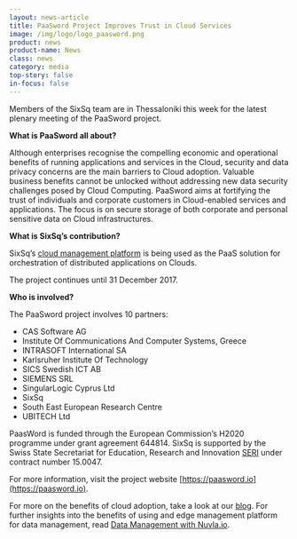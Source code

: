 ```yaml
---
layout: news-article
title: PaaSword Project Improves Trust in Cloud Services
image: /img/logo/logo_paasword.png
product: news
product-name: News
class: news
category: media
top-story: false
in-focus: false
---
```


Members of the SixSq team are in Thessaloniki this week for the latest plenary meeting of the PaaSword project.

**What is PaaSword all about?**

Although enterprises recognise the compelling economic and operational benefits of running applications and services in the Cloud, security and data privacy concerns are the main barriers to Cloud adoption. Valuable business benefits cannot be unlocked without addressing new data security challenges posed by Cloud Computing. PaaSword aims at fortifying the trust of individuals and corporate customers in Cloud-enabled services and applications. The focus is on secure storage of both corporate and personal sensitive data on Cloud infrastructures.

**What is SixSq’s contribution?**

SixSq’s [cloud management platform](https://sixsq.com/products-and-services/nuvla-io/overview) is being used as the PaaS solution for orchestration of distributed applications on Clouds.

The project continues until 31 December 2017.

**Who is involved?**

The PaaSword project involves 10 partners:

- CAS Software AG
- Institute Of Communications And Computer Systems, Greece
- INTRASOFT International SA
- Karlsruher Institute Of Technology
- SICS Swedish ICT AB
- SIEMENS SRL
- SingularLogic Cyprus Ltd
- SixSq
- South East European Research Centre
- UBITECH Ltd


PaasWord is funded through the European Commission’s H2020 programme under grant agreement 644814. SixSq is supported by the Swiss State Secretariat for Education, Research and Innovation [SERI](https://www.sbfi.admin.ch/sbfi/en/home.html) under contract number 15.0047.

For more information, visit the project website [https://paasword.io](https://paasword.io).

For more on the benefits of cloud adoption, take a look at our [blog](https://media.sixsq.com/blog/what-is-cloud-technology). For further insights into the benefits of using and edge management platform for data management, read [Data Management with Nuvla.io](https://media.sixsq.com/blog/data-management-with-nuvla.io).